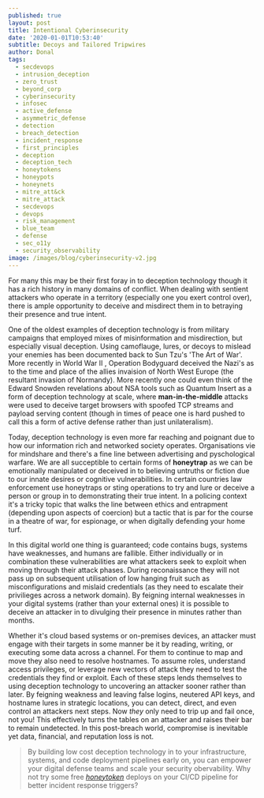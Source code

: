 ```yaml
---
published: true
layout: post
title: Intentional Cyberinsecurity
date: '2020-01-01T10:53:40'
subtitle: Decoys and Tailored Tripwires
author: Donal
tags:
  - secdevops
  - intrusion_deception
  - zero_trust
  - beyond_corp
  - cyberinsecurity
  - infosec
  - active_defense
  - asymmetric_defense
  - detection
  - breach_detection
  - incident_response
  - first_principles
  - deception
  - deception_tech
  - honeytokens
  - honeypots
  - honeynets
  - mitre_att&ck
  - mitre_attack
  - secdevops
  - devops
  - risk_management
  - blue_team
  - defense
  - sec_o11y
  - security_observability
image: /images/blog/cyberinsecurity-v2.jpg
---
```

For many this may be their first foray in to deception technology though it has a rich history in many domains of conflict. When dealing with sentient attackers who operate in a territory (especially one you exert control over), there is ample opportunity to deceive and misdirect them in to betraying their presence and true intent.

One of the oldest examples of deception technology is from military campaigns that employed mixes of misinformation and misdirection, but especially visual deception. Using camoflauge, lures, or decoys to mislead your enemies has been documented back to Sun Tzu's 'The Art of War'. More recently in World War II , Operation Bodyguard deceived the Nazi's as to the time and place of the allies invaision of North West Europe (the resultant invasion of Normandy). More recently one could even think of the Edward Snowden revelations about NSA tools such as Quantum Insert as a form of deception technology at scale, where **man-in-the-middle** attacks were used to deceive target browsers with spoofed TCP streams and payload serving content (though in times of peace one is hard pushed to call this a form of active defense rather than just unilateralism).

Today, deception technology is even more far reaching and poignant due to how our information rich and networked society operates. Organisations vie for mindshare and there's a fine line between advertising and pyschological warfare. We are all succeptible to certain forms of **honeytrap** as we can be emotionally manipulated or deceived in to believing untruths or fiction due to our innate desires or cognitive vulnerabilities. In certain countries law enforcement use honeytraps or sting operations to try and lure or deceive a person or group in to demonstrating their true intent. In a policing context it's a tricky topic that walks the line between ethics and entrapment (depending upon aspects of coercion) but a tactic that is par for the course in a theatre of war, for espionage, or when digitally defending your home turf.

In this digital world one thing is guaranteed; code contains bugs, systems have weaknesses, and humans are fallible. Either individually or in combination these vulnerabilities are what attackers seek to exploit when moving through their attack phases. During reconaissance they will not pass up on subsequent utilisation of low hanging fruit such as misconfigurations and mislaid credentials (as they need to escalate their privilieges across a network domain). By feigning internal weaknesses in your digital systems (rather than your external ones) it is possible to deceive an attacker in to divulging their presence in minutes rather than months. 

Whether it's cloud based systems or on-premises devices, an attacker must engage with their targets in some manner be it by reading, writing, or executing some data across a channel. For them to continue to map and move they also need to resolve hostnames. To assume roles, understand access privileges, or leverage new vectors of attack they need to test the credentials they find or exploit. Each of these steps lends themselves to using deception technology to uncovering an attacker sooner rather than later. By feigning weakness and leaving false logins, neutered API keys, and hostname lures in strategic locations, you can detect, direct, and even control an attackers next steps. Now *they* only need to trip up and fail once, not you! This effectively turns the tables on an attacker and raises their bar to remain undetected. In this post-breach world, compromise is inevitable yet data, financial, and reputation loss is not.

 > By building low cost deception technology in to your infrastructure, systems, and code deployment pipelines early on, you can empower your digital defense teams and scale your security obervability. 
 > Why not try some free [*honeytoken*](/) deploys on your CI/CD pipeline for better incident response triggers?
